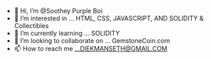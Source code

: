 - 👋 Hi, I’m @Soothey Purple Boi
- 👀 I’m interested in ... HTML, CSS, JAVASCRIPT, AND SOLIDITY & Collectibles
- 🌱 I’m currently learning ... SOLIDITY
- 💞️ I’m looking to collaborate on ... GemstoneCoin.com
- 📫 How to reach me ...DIEKMANSETH@GMAIL.COM

<!---
Soothey/Soothey is a ✨ special ✨ repository because its `README.md` (this file) appears on your GitHub profile.
You can click the Preview link to take a look at your changes.
--->

